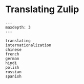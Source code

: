 # Translating Zulip

```{toctree}
---
maxdepth: 3
---

translating
internationalization
chinese
french
german
hindi
polish
russian
spanish
```

